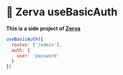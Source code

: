 # 🌱 Zerva useBasicAuth

**This is a side project of [Zerva](https://github.com/holtwick/zerva)**

```js
useBasicAuth({
  routes: ['/admin'],
  auth: {
    user: 'password'
  }
})
```
